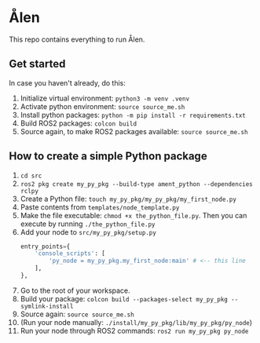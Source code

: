 # Ålen

This repo contains everything to run Ålen.

## Get started

In case you haven't already, do this:

1. Initialize virtual environment: `python3 -m venv .venv`
1. Activate python environment: `source source_me.sh`
1. Install python packages: `python -m pip install -r requirements.txt`
1. Build ROS2 packages: `colcon build`
1. Source again, to make ROS2 packages available: `source source_me.sh`


## How to create a simple Python package

1. `cd src`
1. `ros2 pkg create my_py_pkg --build-type ament_python --dependencies rclpy`
1. Create a Python file: `touch my_py_pkg/my_py_pkg/my_first_node.py`
1. Paste contents from `templates/node_template.py`
1. Make the file executable: `chmod +x the_python_file.py`. Then you can execute by running `./the_python_file.py`
1. Add your node to `src/my_py_pkg/setup.py`
   ```python
   entry_points={
       'console_scripts': [
           'py_node = my_py_pkg.my_first_node:main' # <-- this line
       ],
   },
   ```
1. Go to the root of your workspace.
1. Build your package: `colcon build --packages-select my_py_pkg --symlink-install`
1. Source again: `source source_me.sh`
1. (Run your node manually: `./install/my_py_pkg/lib/my_py_pkg/py_node`)
1. Run your node through ROS2 commands: `ros2 run my_py_pkg py_node`
